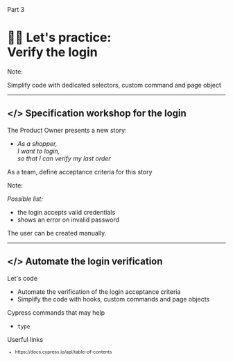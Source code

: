


<!-- .slide: id="lets-practice-login" class="slide--part-title slide--vcenter" -->


  <div class="part-title">
    <span class="text-level-3">Part 3</span>
    <h1>👩‍💻 Let's practice: <br/> Verify the login </h1>
  </div>


Note:


Simplify code with dedicated selectors, custom command and page object


---

## &lt;/> Specification workshop for the login
<!-- .element: data-toc-icon="code" data-toc-label="Verify the login" -->

<div class="block--exercice mt-250">
  <p>The Product Owner presents a new story:
  <ul>
    <li class="text-level-3"><i> As a shopper,<br>
    I want to login,<br>
    so that I can verify my last order</i>
  </ul>
  <p class="mt-125">As a team, define acceptance criteria for this story
</div>

Note:

_Possible list:_

- the login accepts valid credentials
- shows an error on invalid password


The user can be created manually.

---

## </> Automate the login verification
<!-- .element: data-toc-exclude -->

<div class="block--exercice text-level-1">
  <p>Let's code
  <ul>
    <li>Automate the verification of the login acceptance criteria
    <li>Simplify the code with hooks, custom commands and page objects
  </ul>
  <p>Cypress commands that may help
  <ul>
    <li><code>type</code>
  </ul>
  <p>Userful links
  <ul style="font-size:75%">
    <li class="url-link">https://docs.cypress.io/api/table-of-contents
  </ul>
</div>
